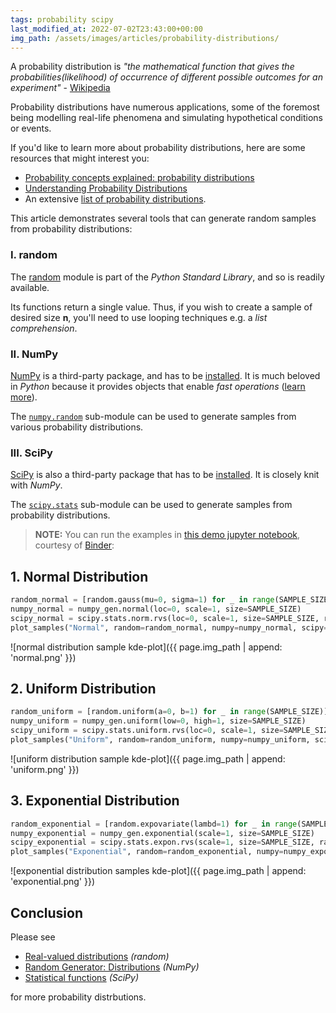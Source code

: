 ```yaml
---
tags: probability scipy
last_modified_at: 2022-07-02T23:43:00+00:00
img_path: /assets/images/articles/probability-distributions/
---
```


A probability distribution is *"the mathematical function that gives the probabilities(likelihood) of occurrence of different possible outcomes for an experiment"* - [Wikipedia][prob_dist_wiki]

Probability distributions have numerous applications, some of the foremost being modelling real-life phenomena and simulating hypothetical conditions or events.

If you'd like to learn more about probability distributions, here are some resources that might interest you:

- [Probability concepts explained: probability distributions][linked_blog_1]
- [Understanding Probability Distributions][linked_blog_2]
- An extensive [list of probability distributions][dist_list_wiki].

[prob_dist_wiki]: https://en.wikipedia.org/wiki/Probability_distribution
[linked_blog_1]: https://towardsdatascience.com/probability-concepts-explained-probability-distributions-introduction-part-3-4a5db81858dc
[linked_blog_2]: https://statisticsbyjim.com/basics/probability-distributions/
[dist_list_wiki]: https://en.wikipedia.org/wiki/List_of_probability_distributions

This article demonstrates several tools that can generate random samples from probability distributions:

### I. random

The [random][random] module is part of the *Python Standard Library*, and so is readily available.

Its functions return a single value. Thus, if you wish to create a sample of desired size **n**, you'll need to use looping techniques e.g. a *list comprehension*.

[random]: https://docs.python.org/3/library/random.html#real-valued-distributions

### II. NumPy

[NumPy][numpy] is a third-party package, and has to be [installed][np-install]. It is much beloved in *Python* because it provides objects that enable *fast operations* ([learn more][np-intro]).

The [`numpy.random`][np-random] sub-module can be used to generate samples from various probability distributions.

[numpy]: https://numpy.org/
[np-install]: https://numpy.org/install/
[np-intro]: https://numpy.org/doc/stable/user/whatisnumpy.html
[np-random]: https://numpy.org/doc/stable/reference/random/index.html

### III. SciPy

[SciPy][scipy] is also a third-party package that has to be [installed][sp-install]. It is closely knit with *NumPy*.

The [`scipy.stats`][sp-stats] sub-module can be used to generate samples from probability distributions.

[scipy]: https://scipy.org/
[sp-install]: https://scipy.org/install/
[sp-stats]: https://docs.scipy.org/doc/scipy/reference/stats.html

> **NOTE:** You can run the examples in [this demo jupyter notebook][notebook], courtesy of [Binder][binder]:

[notebook]: https://mybinder.org/v2/gh/Tim-Abwao/blog-projects/HEAD?filepath=sampling-from-probability-distributions%2FProbalility%20Distributions%20in%20Python.ipynb
[binder]: https://mybinder.org/

## 1. Normal Distribution

```python
random_normal = [random.gauss(mu=0, sigma=1) for _ in range(SAMPLE_SIZE)]
numpy_normal = numpy_gen.normal(loc=0, scale=1, size=SAMPLE_SIZE)
scipy_normal = scipy.stats.norm.rvs(loc=0, scale=1, size=SAMPLE_SIZE, random_state=SEED)
plot_samples("Normal", random=random_normal, numpy=numpy_normal, scipy=scipy_normal)
```

![normal distribution sample kde-plot]({{ page.img_path | append: 'normal.png' }})

## 2. Uniform Distribution

```python
random_uniform = [random.uniform(a=0, b=1) for _ in range(SAMPLE_SIZE)]
numpy_uniform = numpy_gen.uniform(low=0, high=1, size=SAMPLE_SIZE)
scipy_uniform = scipy.stats.uniform.rvs(loc=0, scale=1, size=SAMPLE_SIZE, random_state=SEED)
plot_samples("Uniform", random=random_uniform, numpy=numpy_uniform, scipy=scipy_uniform)
```

![uniform distribution sample kde-plot]({{ page.img_path | append: 'uniform.png' }})

## 3. Exponential Distribution

```python
random_exponential = [random.expovariate(lambd=1) for _ in range(SAMPLE_SIZE)]
numpy_exponential = numpy_gen.exponential(scale=1, size=SAMPLE_SIZE)
scipy_exponential = scipy.stats.expon.rvs(scale=1, size=SAMPLE_SIZE, random_state=SEED)
plot_samples("Exponential", random=random_exponential, numpy=numpy_exponential, scipy=scipy_exponential)
```

![exponential distribution samples kde-plot]({{ page.img_path | append: 'exponential.png' }})

## Conclusion

Please see

- [Real-valued distributions][random_dist] *(random)*
- [Random Generator: Distributions][numpy_dist] *(NumPy)*
- [Statistical functions][scipy_stats] *(SciPy)*

for more probability distrbutions.

[random_dist]: https://docs.python.org/3/library/random.html#real-valued-distributions
[numpy_dist]: https://numpy.org/doc/stable/reference/random/generator.html#distributions
[scipy_stats]: https://docs.scipy.org/doc/scipy/reference/stats.html
